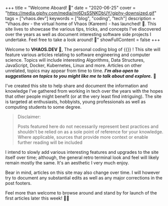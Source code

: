 +++
title = "Welcome Aboard! 🚀"
date = "2020-06-25"
cover = "https://media.giphy.com/media/mi6DsSSNKDbUY/giphy-downsized.gif"
tags = ["vhaos.dev"]
keywords = ["blog", "coding", "tech"]
description = "Vhaos.dev - the virtual home of Vhaos (Kareem) - has launched! 🎉. This site lives to showcase the various tips, tricks, and concepts I've discovered over the years as well as document interesting software side projects I undertake. Feel free to take a look around! 🔎"
showFullContent = false
+++

Welcome to **VHAOS.DEV** 🙋, The personal coding blog of {{<fancylink href="http://twitter.com/kareemdagg" label="Kareem">}} ! This site will feature various articles relating to software engineering and computer science. Topics will include interesting Algorithms, Data Structures, JavaScript, Docker, Kubernetes, Linux and more. Articles on other unrelated, topics may appear from time to time. **_I'm also open to suggestions on topics to you might like me to talk about and explore._** 📩

I've created this site to help share and document the information and knowledge I’ve gathered from working in tech over the years with the hopes that other people might benefit (or at the very least find intriguing). The site is targeted at enthusiasts, hobbyists, young professionals as well as computing students to some degree. 

> Disclaimer:
>
> Posts featured here do not necessarily represent best practices and shouldn't be relied on as a sole point of reference for your knowledge. Where applicable, sources that provide more context or enable further reading will be included

I intend to slowly add various interesting features and upgrades to the site itself over time; although, the general retro terminal look and feel will likely remain mostly the same. It's an aesthetic I very much enjoy.  

Bear in mind, articles on this site may also change over time. I will however try to document any substantial edits as well as any major corrections in the post footers.

Feel more than welcome to browse around and stand by for launch of the first articles later this week! 👩‍🚀 